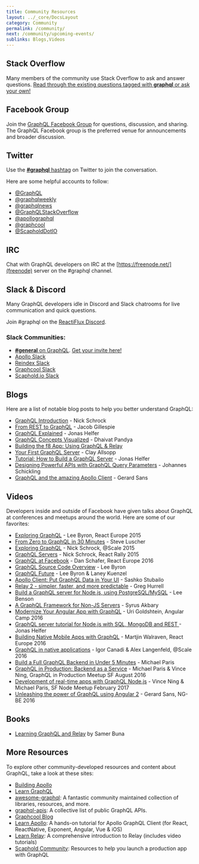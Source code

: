 ```yaml
---
title: Community Resources
layout: ../_core/DocsLayout
category: Community
permalink: /community/
next: /community/upcoming-events/
sublinks: Blogs,Videos
---
```


## Stack Overflow

Many members of the community use Stack Overflow to ask and answer questions. [Read through the existing questions tagged with **graphql** or ask your own!](http://stackoverflow.com/questions/tagged/graphql)

## Facebook Group

Join the [GraphQL Facebook Group](https://www.facebook.com/groups/graphql.community/) for questions, discussion, and sharing. The GraphQL Facebook group is the preferred venue for announcements and broader discussion.

## Twitter

Use the [**#graphql** hashtag](https://twitter.com/search?q=%23GraphQL&src=tyah) on Twitter to join the conversation.

Here are some helpful accounts to follow:
- [@GraphQL](https://twitter.com/GraphQL)
- [@graphqlweekly](https://twitter.com/graphqlweekly)
- [@graphqlnews](https://twitter.com/graphqlnews)
- [@GraphQLStackOverflow](https://twitter.com/GraphQLatSO)
- [@apollographql](https://twitter.com/apollographql)
- [@graphcool](https://twitter.com/graphcool)
- [@ScapholdDotIO](https://twitter.com/ScapholdDotIO)

## IRC

Chat with GraphQL developers on IRC at the [https://freenode.net/](freenode) server on the #graphql channel.

## Slack & Discord

Many GraphQL developers idle in Discord and Slack chatrooms for live
communication and quick questions.

Join #graphql on the [ReactiFlux Discord](http://join.reactiflux.com/).

### Slack Communities:

- [**#general** on GraphQL](https://graphql.slack.com/messages/general/). [Get your invite here!](https://graphql-slack.herokuapp.com/)
- [Apollo Slack](http://apollostack.com/#slack)
- [Reindex Slack](http://slack.reindex.io/)
- [Graphcool Slack](https://slack.graph.cool/)
- [Scaphold.io Slack](http://slack.scaphold.io/)

## Blogs

Here are a list of notable blog posts to help you better understand GraphQL:

- [GraphQL Introduction](https://facebook.github.io/react/blog/2015/05/01/graphql-introduction.html) - Nick Schrock
- [From REST to GraphQL](https://0x2a.sh/from-rest-to-graphql-b4e95e94c26b#.tag7nzkrb) - Jacob Gillespie
- [GraphQL Explained](https://medium.com/apollo-stack/graphql-explained-5844742f195e#.zdykxos6i) - Jonas Helfer
- [GraphQL Concepts Visualized](https://medium.com/apollo-stack/the-concepts-of-graphql-bc68bd819be3#.hfczgtdsj) - Dhaivat Pandya
- [Building the f8 App: Using GraphQL & Relay](http://makeitopen.com/tutorials/building-the-f8-app/relay/)
- [Your First GraphQL Server](https://medium.com/the-graphqlhub/your-first-graphql-server-3c766ab4f0a2#.ovn0y19k4) - Clay Allsopp
- [Tutorial: How to Build a GraphQL Server](https://medium.com/apollo-stack/tutorial-building-a-graphql-server-cddaa023c035#.bu6sdnst4) - Jonas Helfer
- [Designing Powerful APIs with GraphQL Query Parameters](https://www.graph.cool/docs/tutorials/designing-powerful-apis-with-graphql-query-parameters-aing7uech3/) - Johannes Schickling
- [GraphQL and the amazing Apollo Client](https://medium.com/google-developer-experts/graphql-and-the-amazing-apollo-client-fe57e162a70c) - Gerard Sans

## Videos

Developers inside and outside of Facebook have given talks about GraphQL at conferences and meetups around the world. Here are some of our favorites:

- [Exploring GraphQL](https://www.youtube.com/watch?v=WQLzZf34FJ8) - Lee Byron, React Europe 2015
- [From Zero to GraphQL in 30 Minutes](https://www.youtube.com/watch?v=UBGzsb2UkeY) - Steve Luscher
- [Exploring GraphQL](https://www.youtube.com/watch?v=_9RgHXqH8J0) - Nick Schrock, @Scale 2015
- [GraphQL Servers](https://www.youtube.com/watch?v=KOudxKJXsjc) - Nick Schrock, React Rally 2015
- [GraphQL at Facebook](https://www.youtube.com/watch?v=etax3aEe2dA) - Dan Schafer, React Europe 2016
- [GraphQL Source Code Overview](https://www.youtube.com/watch?v=IqtYr6RX32Q) - Lee Byron
- [GraphQL Future](https://www.youtube.com/watch?v=ViXL0YQnioU) - Lee Byron & Laney Kuenzel
- [Apollo Client: Put GraphQL Data in Your UI](https://www.youtube.com/watch?v=u1E0CbGeICo) - Sashko Stubailo
- [Relay 2 - simpler, faster, and more predictable](https://www.youtube.com/watch?v=OEfUBN9dAI8) - Greg Hurrell
- [Build a GraphQL server for Node.js, using PostgreSQL/MySQL](https://www.youtube.com/watch?v=DNPVqK_woRQ) - Lee Benson
- [A GraphQL Framework for Non-JS Servers](https://www.youtube.com/watch?v=RNoyPSrQyPs) - Syrus Akbary
- [Modernize Your Angular App with GraphQL](https://www.youtube.com/watch?v=qpGnPbpkcZM) - Uri Goldshtein, Angular Camp 2016
- [GraphQL server tutorial for Node.js with SQL, MongoDB and REST ](https://www.youtube.com/watch?v=PHabPhgRUuU) - Jonas Helfer
- [Building Native Mobile Apps with GraphQL](https://www.youtube.com/watch?v=z5rz3saDPJ8) - Martjin Walraven, React Europe 2016
- [GraphQL in native applications](https://atscaleconference.com/videos/graphql-in-native-applications-at-scale/) - Igor Canadi & Alex Langenfeld, @Scale 2016
- [Build a Full GraphQL Backend in Under 5 Minutes](https://www.youtube.com/watch?v=bJ8pnYd6jPQ) - Michael Paris
- [GraphQL in Production: Backend as a Service](https://www.youtube.com/watch?v=U2NKoStGBvE) - Michael Paris & Vince Ning, GraphQL in Production Meetup SF August 2016
- [Development of real-time apps with GraphQL Node.js](https://youtu.be/yh_A6CEqsSM) - Vince Ning & Michael Paris, SF Node Meetup February 2017
- [Unleashing the power of GraphQL using Angular 2](https://www.youtube.com/watch?v=VYpJ9pfugM8) - Gerard Sans, NG-BE 2016

## Books

- [Learning GraphQL and Relay](https://www.packtpub.com/web-development/learning-graphql-and-relay) by Samer Buna

## More Resources

To explore other community-developed resources and content about GraphQL, take a look at these sites:

- [Building Apollo](https://dev-blog.apollodata.com/)
- [Learn GraphQL](https://learngraphql.com/basics/introduction)
- [awesome-graphql](https://github.com/chentsulin/awesome-graphql): A fantastic community maintained collection of libraries, resources, and more.
- [graphql-apis](https://github.com/APIs-guru/graphql-apis): A collective list of public GraphQL APIs.
- [Graphcool Blog](https://www.graph.cool/blog/)
- [Learn Apollo](https://www.learnapollo.com/): A hands-on tutorial for Apollo GraphQL Client (for React, ReactNative, Exponent, Angular, Vue & iOS)
- [Learn Relay](https://www.learnrelay.org): A comprehensive introduction to Relay (includes video tutorials)
- [Scaphold Community](https://scaphold.io/community/): Resources to help you launch a production app with GraphQL
